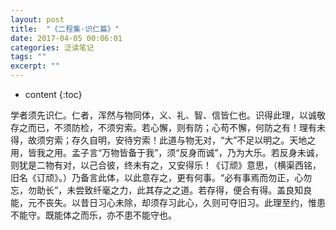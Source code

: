 ```yaml
---
layout: post
title:  "《二程集·识仁篇》"
date: 2017-04-05 00:06:01
categories: 泛读笔记
tags: ""
excerpt: ""
---
```


* content
{:toc}

学者须先识仁。仁者，浑然与物同体，义、礼、智、信皆仁也。识得此理，以诚敬存之而已，不须防检，不须穷索。若心懈，则有防；心苟不懈，何防之有！理有未得，故须穷索；存久自明，安待穷索！此道与物无对，“大”不足以明之。天地之用，皆我之用。孟子言“万物皆备于我”，须“反身而诚”，乃为大乐。若反身未诚，则犹是二物有对，以己合彼，终未有之，又安得乐！《订顽》意思，（横渠西铭，旧名《订顽》。）乃备言此体，以此意存之，更有何事。“必有事焉而勿正，心勿忘，勿助长”，未尝致纤毫之力，此其存之之道。若存得，便合有得。盖良知良能，元不丧失。以昔日习心未除，却须存习此心，久则可夺旧习。此理至约，惟患不能守。既能体之而乐，亦不患不能守也。


